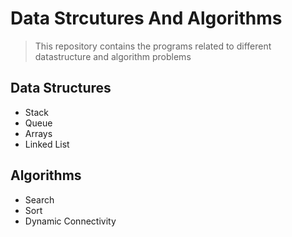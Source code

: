 # Data Strcutures And Algorithms
> This repository contains the programs related to different datastructure and algorithm problems

## Data Structures
* Stack
* Queue
* Arrays
* Linked List

## Algorithms
* Search
* Sort
* Dynamic Connectivity
